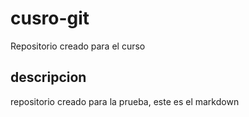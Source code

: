 # cusro-git
Repositorio creado para el curso

## descripcion 
repositorio creado para la prueba, este es el markdown
